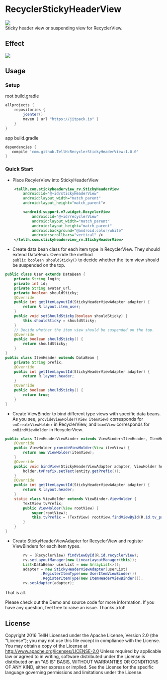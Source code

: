 # RecyclerStickyHeaderView
[![](https://jitpack.io/v/TellH/RecyclerStickyHeaderView.svg)](https://jitpack.io/#TellH/RecyclerStickyHeaderView)<br>
Sticky header view or suspending view for RecyclerView.<br>

## Effect
![](https://raw.githubusercontent.com/TellH/RecyclerStickyHeaderView/master/raw/effect.gif)

## Usage

### Setup
root build.gradle
```groovy
allprojects {
    repositories {
        jcenter()
        maven { url "https://jitpack.io" }
    }
}
```
app build.gradle
```groovy
dependencies {
   compile 'com.github.TellH:RecyclerStickyHeaderView:1.0.0'
}
```

### Quick Start

- Place RecylerView into StickyHeaderView
``` xml
    <tellh.com.stickyheaderview_rv.StickyHeaderView
        android:id="@+id/stickyHeaderView"
        android:layout_width="match_parent"
        android:layout_height="match_parent">

        <android.support.v7.widget.RecyclerView
            android:id="@+id/recyclerView"
            android:layout_width="match_parent"
            android:layout_height="match_parent"
            android:background="@android:color/white"
            android:scrollbars="vertical" />
    </tellh.com.stickyheaderview_rv.StickyHeaderView>

```

- Create data bean class for each item type in RecyclerView. They should extend DataBean. Override the method <br>
`public boolean shouldSticky()` to decide whether the item view should be suspended on the top.
``` java
public class User extends DataBean {
    private String login;
    private int id;
    private String avatar_url;
    private boolean shouldSticky;
    @Override
    public int getItemLayoutId(StickyHeaderViewAdapter adapter) {
        return R.layout.item_user;
    }
    public void setShouldSticky(boolean shouldSticky) {
        this.shouldSticky = shouldSticky;
    }
    // Decide whether the item view should be suspended on the top.
    @Override
    public boolean shouldSticky() {
        return shouldSticky;
    }
}
public class ItemHeader extends DataBean {
    private String prefix;
    @Override
    public int getItemLayoutId(StickyHeaderViewAdapter adapter) {
        return R.layout.header;
    }
    @Override
    public boolean shouldSticky() {
        return true;
    }
}
```

- Create ViewBinder to bind different type views with specific data beans.
As you see, `provideViewHolder(View itemView)` corresponds for `onCreateViewHolder` in RecyclerView, and `bindView` corresponds for `onBindViewHolder` in RecyclerView.

``` java
public class ItemHeaderViewBinder extends ViewBinder<ItemHeader, ItemHeaderViewBinder.ViewHolder> {
    @Override
    public ViewHolder provideViewHolder(View itemView) {
        return new ViewHolder(itemView);
    }
    @Override
    public void bindView(StickyHeaderViewAdapter adapter, ViewHolder holder, int position, ItemHeader entity) {
        holder.tvPrefix.setText(entity.getPrefix());
    }
    @Override
    public int getItemLayoutId(StickyHeaderViewAdapter adapter) {
        return R.layout.header;
    }
    static class ViewHolder extends ViewBinder.ViewHolder {
        TextView tvPrefix;
        public ViewHolder(View rootView) {
            super(rootView);
            this.tvPrefix = (TextView) rootView.findViewById(R.id.tv_prefix);
        }
    }
}
```

- Create StickyHeaderViewAdapter for RecyclerView and register ViewBinders for each item types.
``` java
        rv = (RecyclerView) findViewById(R.id.recyclerView);
        rv.setLayoutManager(new LinearLayoutManager(this));
        List<DataBean> userList = new ArrayList<>();
        adapter = new StickyHeaderViewAdapter(userList)
                .RegisterItemType(new UserItemViewBinder())
                .RegisterItemType(new ItemHeaderViewBinder());
        rv.setAdapter(adapter);
```

That is all. 

Please check out the Demo and source code for more information. If you have any question, feel free to raise an issue. Thanks a lot!

## License
   Copyright 2016 TellH
   Licensed under the Apache License, Version 2.0 (the "License");
   you may not use this file except in compliance with the License.
   You may obtain a copy of the License at
       http://www.apache.org/licenses/LICENSE-2.0
   Unless required by applicable law or agreed to in writing, software
   distributed under the License is distributed on an "AS IS" BASIS,
   WITHOUT WARRANTIES OR CONDITIONS OF ANY KIND, either express or implied.
   See the License for the specific language governing permissions and
   limitations under the License.



